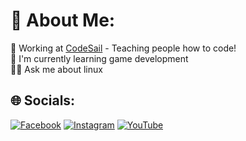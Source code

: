 # 💫 About Me:

🔭 Working at [CodeSail](https://www.codesail.co.nz) - Teaching people how to code!<br>🧠 I'm currently learning game development<br>🙋‍♂️ Ask me about linux

## 🌐 Socials:

[![Facebook](https://img.shields.io/badge/Facebook-%231877F2.svg?logo=Facebook&logoColor=white)](https://www.facebook.com/profile.php?id=61569618779304) [![Instagram](https://img.shields.io/badge/Instagram-%23E4405F.svg?logo=Instagram&logoColor=white)](https://www.instagram.com/codesailacademy/) [![YouTube](https://img.shields.io/badge/YouTube-%23FF0000.svg?logo=YouTube&logoColor=white)](https://www.youtube.com/@CodeSail-g9o)
